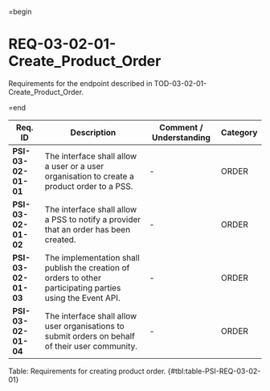=begin

# REQ-03-02-01-Create_Product_Order

Requirements for the endpoint described in TOD-03-02-01-Create_Product_Order.

=end

| Req. ID                        | Description                         | Comment / Understanding                  | Category                       |
| ------------------------------ | ----------------------------------- | ---------------------------------------- | ------------------------------ |
| __PSI-03-02-01-01__ | The interface shall allow a user or a user organisation to create a product order to a PSS.                 | -                       | ORDER    |
| __PSI-03-02-01-02__ | The interface shall allow a PSS to notify a provider that an order has been created.                        | -                       | ORDER    |
| __PSI-03-02-01-03__ | The implementation shall publish the creation of orders to other participating parties using the Event API. | -                       | ORDER    |
| __PSI-03-02-01-04__ | The interface shall allow user organisations to submit orders on behalf of their user community.            | -                       | ORDER    |

Table: Requirements for creating product order. {#tbl:table-PSI-REQ-03-02-01}
